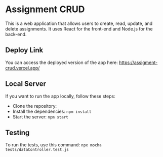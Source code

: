 # Assignment CRUD

This is a web application that allows users to create, read, update, and delete assignments. It uses React for the front-end and Node.js for the back-end.

## Deploy Link

You can access the deployed version of the app here: https://assigment-crud.vercel.app/

## Local Server

If you want to run the app locally, follow these steps:

- Clone the repository:
- Install the dependencies: `npm install`
- Start the server: `npm start`

## Testing

To run the tests, use this command: `npx mocha tests/dataController.test.js`
